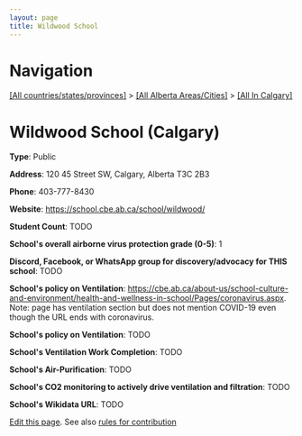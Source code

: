 ```yaml
---
layout: page
title: Wildwood School
---
```

# Navigation

[[All countries/states/provinces]](../../..) > [[All Alberta Areas/Cities]](../..) > [[All In Calgary]](..)

# Wildwood School (Calgary)

**Type**: Public

**Address**: 120 45 Street SW, Calgary, Alberta T3C 2B3

**Phone**: 403-777-8430

**Website**: <https://school.cbe.ab.ca/school/wildwood/>

**Student Count**: TODO

**School's overall airborne virus protection grade (0-5)**: 1

**Discord, Facebook, or WhatsApp group for discovery/advocacy for THIS school**: TODO

**School's policy on Ventilation**: <https://cbe.ab.ca/about-us/school-culture-and-environment/health-and-wellness-in-school/Pages/coronavirus.aspx>. Note: page has ventilation section but does not mention COVID-19 even though the URL ends with coronavirus.

**School's policy on Ventilation**: TODO

**School's Ventilation Work Completion**: TODO

**School's Air-Purification**: TODO

**School's CO2 monitoring to actively drive ventilation and filtration**: TODO

**School's Wikidata URL**: TODO


[Edit this page](https://github.com/ventilate-schools/AB/edit/main/./Calgary/Wildwood_School.md). See also [rules for contribution](../../../contribution-rules/)